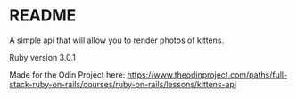 # README

A simple api that will allow you to render photos of kittens.

Ruby version 3.0.1

Made for the Odin Project here:
https://www.theodinproject.com/paths/full-stack-ruby-on-rails/courses/ruby-on-rails/lessons/kittens-api